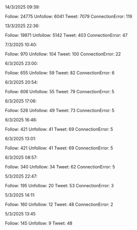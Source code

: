 14/3/2025 09:39:

Follow: 24775
Unfollow: 6041
Tweet: 7079
ConnectionError: 119

13/3/2025 22:36:

Follow: 19971
Unfollow: 5142
Tweet: 403
ConnectionError: 47

7/3/2025 10:40:

Follow: 970
Unfollow: 104
Tweet: 100
ConnectionError: 22

6/3/2025 23:00:

Follow: 655
Unfollow: 59
Tweet: 82
ConnectionError: 6


6/3/2025 20:54:

Follow: 606
Unfollow: 55
Tweet: 79
ConnectionError: 5


6/3/2025 17:06:

Follow: 526
Unfollow: 49
Tweet: 73
ConnectionError: 5


6/3/2025 16:46:

Follow: 421
Unfollow: 41
Tweet: 69
ConnectionError: 5


6/3/2025 13:01:

Follow: 421
Unfollow: 41
Tweet: 69
ConnectionError: 5


6/3/2025 08:57:

Follow: 340
Unfollow: 34
Tweet: 62
ConnectionError: 5


5/3/2025 22:47:

Follow: 195
Unfollow: 20
Tweet: 53
ConnectionError: 3


5/3/2025 14:11:

Follow: 160
Unfollow: 12
Tweet: 48
ConnectionError: 2


5/3/2025 13:45

Follow: 145
Unfollow: 9
Tweet: 48
